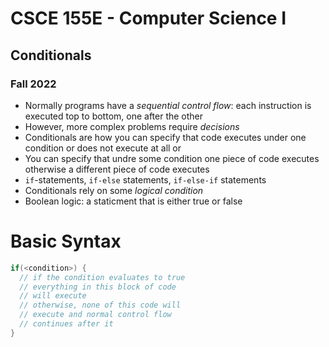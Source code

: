 
# CSCE 155E - Computer Science I
## Conditionals
### Fall 2022

* Normally programs have a *sequential control flow*: each
  instruction is executed top to bottom, one after the other
* However, more complex problems require *decisions*
* Conditionals are how you can specify that code executes
  under one condition or does not execute at all or
* You can specify that undre some condition one piece of code executes otherwise a different piece of code executes
* `if`-statements, `if-else` statements, `if-else-if` statements
* Conditionals rely on some *logical condition*
* Boolean logic: a staticment that is either true or false

# Basic Syntax

```c
if(<condition>) {
  // if the condition evaluates to true
  // everything in this block of code
  // will execute
  // otherwise, none of this code will
  // execute and normal control flow
  // continues after it
}
```

```text







```
